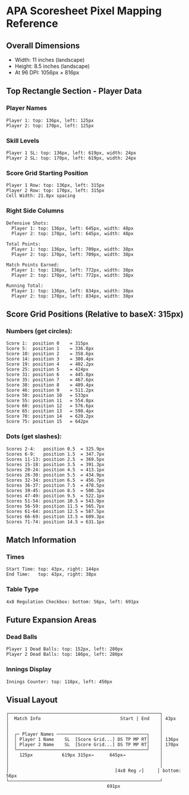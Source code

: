 # APA Scoresheet Pixel Mapping Reference

## Overall Dimensions
- Width: 11 inches (landscape)
- Height: 8.5 inches (landscape)
- At 96 DPI: 1056px × 816px

## Top Rectangle Section - Player Data

### Player Names
```
Player 1: top: 136px, left: 125px
Player 2: top: 170px, left: 125px
```

### Skill Levels
```
Player 1 SL: top: 136px, left: 619px, width: 24px
Player 2 SL: top: 170px, left: 619px, width: 24px
```

### Score Grid Starting Position
```
Player 1 Row: top: 136px, left: 315px
Player 2 Row: top: 170px, left: 315px
Cell Width: 21.8px spacing
```

### Right Side Columns
```
Defensive Shots:
  Player 1: top: 136px, left: 645px, width: 48px
  Player 2: top: 170px, left: 645px, width: 48px

Total Points:
  Player 1: top: 136px, left: 709px, width: 38px
  Player 2: top: 170px, left: 709px, width: 38px

Match Points Earned:
  Player 1: top: 136px, left: 772px, width: 38px
  Player 2: top: 170px, left: 772px, width: 38px

Running Total:
  Player 1: top: 136px, left: 834px, width: 38px
  Player 2: top: 170px, left: 834px, width: 38px
```

## Score Grid Positions (Relative to baseX: 315px)

### Numbers (get circles):
```
Score 1:  position 0    = 315px
Score 5:  position 1    = 336.8px
Score 10: position 2    = 358.6px
Score 14: position 3    = 380.4px
Score 19: position 4    = 402.2px
Score 25: position 5    = 424px
Score 31: position 6    = 445.8px
Score 35: position 7    = 467.6px
Score 38: position 8    = 489.4px
Score 46: position 9    = 511.2px
Score 50: position 10   = 533px
Score 55: position 11   = 554.8px
Score 60: position 12   = 576.6px
Score 65: position 13   = 598.4px
Score 70: position 14   = 620.2px
Score 75: position 15   = 642px
```

### Dots (get slashes):
```
Scores 2-4:   position 0.5  = 325.9px
Scores 6-9:   position 1.5  = 347.7px
Scores 11-13: position 2.5  = 369.5px
Scores 15-18: position 3.5  = 391.3px
Scores 20-24: position 4.5  = 413.1px
Scores 26-30: position 5.5  = 434.9px
Scores 32-34: position 6.5  = 456.7px
Scores 36-37: position 7.5  = 478.5px
Scores 39-45: position 8.5  = 500.3px
Scores 47-49: position 9.5  = 522.1px
Scores 51-54: position 10.5 = 543.9px
Scores 56-59: position 11.5 = 565.7px
Scores 61-64: position 12.5 = 587.5px
Scores 66-69: position 13.5 = 609.3px
Scores 71-74: position 14.5 = 631.1px
```

## Match Information

### Times
```
Start Time: top: 43px, right: 144px
End Time:   top: 43px, right: 38px
```

### Table Type
```
4x8 Regulation Checkbox: bottom: 56px, left: 691px
```

## Future Expansion Areas

### Dead Balls
```
Player 1 Dead Balls: top: 152px, left: 280px
Player 2 Dead Balls: top: 186px, left: 280px
```

### Innings Display
```
Innings Counter: top: 118px, left: 450px
```

## Visual Layout
```
┌─────────────────────────────────────────────────────────┐
│  Match Info                              Start | End    │ 43px
│                                                         │
│                                                         │
│  ┌─ Player Names ──────────────────────────────────┐    │
│  │ Player 1 Name    SL  [Score Grid...] DS TP MP RT│    │ 136px
│  │ Player 2 Name    SL  [Score Grid...] DS TP MP RT│    │ 170px
│  └─────────────────────────────────────────────────┘    │
│    125px           619px 315px→      645px→             │
│                                                         │
│                                                         │
│                                        [4x8 Reg ✓]     │ bottom: 56px
└─────────────────────────────────────────────────────────┘
                                      691px
```